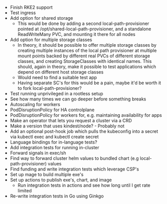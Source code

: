 * Finish RKE2 support
* Test ingress
* Add option for shared storage
    * This would be done by adding a second local-path-provisioner pointed at /opt/shared-local-path-provisioner, and a standalone ReadWriteMany PVC, and mounting it there for all nodes
* Add option for multiple storage classes
    * In theory, it should be possible to offer multiple storage classes by creating multiple instances of the local path provisioner at multiple mount points backed by different real PVCs of different storage classes, and creating StorageClasses with identical names. This should, again in theory, make it possible to test applications which depend on different host storage classes
    * Would need to find a suitable test app
    * Having separate SC's for this would be a pain, maybe it'd be worth it to fork local-path-provisioner?
* Test running unprivileged in a rootless setup
* See how many times we can go deeper before something breaks
* Autoscaling for workers
* PodDisruptionPolicy for HA controlplane
* PodDisruptionPolicy for workers for, e.g. maintaining availability for apps
* Make an operator that lets you request a cluster via a CRD
* Make a version that uses kindest/node? - Probably not
* Add an optional post-hook job which pulls the kubeconfig into a secret via kubectl exec and kubectl create secret
* Language bindings for in-language tests?
* Add integration tests for running in-cluster
* Forward signals in exec/sh
* Find way to forward cluster helm values to bundled chart (e.g local-path-provisioner) values
* Find funding and write integration tests which leverage CSP's
* Set up mage to build multiple exe's
* Set up actions to publish exe's, chart, and image
    * Run integration tests in actions and see how long until I get rate limited
* Re-write integration tests in Go using Ginkgo
